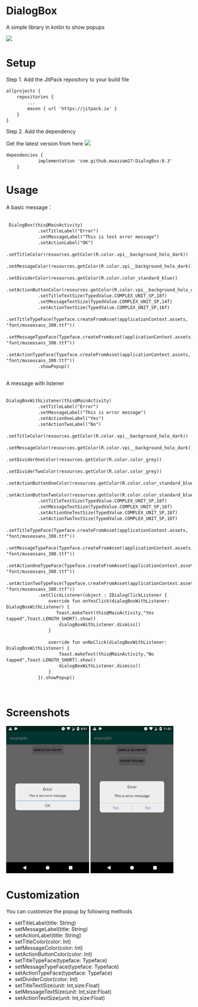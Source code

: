 # DialogBox
A simple library in kotlin to show popups 

[![](https://jitpack.io/v/muazzam27/DialogBox.svg)](https://jitpack.io/#muazzam27/DialogBox)

# Setup



Step 1. Add the JitPack repository to your build file

	allprojects {
		repositories {
			...
			maven { url 'https://jitpack.io' }
		}
	}
  
Step 2. Add the dependency

Get the latest version from here [![](https://jitpack.io/v/muazzam27/DialogBox.svg)](https://jitpack.io/#muazzam27/DialogBox)

~~~
dependencies {
	        implementation 'com.github.muazzam27:DialogBox:0.3'
	}
~~~
 

# Usage

A basic message：

~~~

 DialogBox(this@MainActivity)
            .setTitleLabel("Error")
            .setMessageLabel("This is test error message")
            .setActionLabel("OK")
            .setTitleColor(resources.getColor(R.color.vpi__background_holo_dark))
            .setMessageColor(resources.getColor(R.color.vpi__background_holo_dark))
            .setDividerColor(resources.getColor(R.color.color_standard_blue))
            .setActionButtonColor(resources.getColor(R.color.vpi__background_holo_dark))
            .setTitleTextSize(TypedValue.COMPLEX_UNIT_SP,18f)
            .setMessageTextSize(TypedValue.COMPLEX_UNIT_SP,14f)
            .setActionTextSize(TypedValue.COMPLEX_UNIT_SP,16f)
            .setTitleTypeFace(Typeface.createFromAsset(applicationContext.assets, "font/museosans_300.ttf"))
            .setMessageTypeFace(Typeface.createFromAsset(applicationContext.assets, "font/museosans_300.ttf"))
            .setActionTypeFace(Typeface.createFromAsset(applicationContext.assets, "font/museosans_300.ttf"))
            .showPopup()


~~~

A message with listener

~~~

DialogBoxWithListener(this@MainActivity)
            .setTitleLabel("Error")
            .setMessageLabel("This is error message")
            .setActionOneLabel("Yes")
            .setActionTwoLabel("No")
            .setTitleColor(resources.getColor(R.color.vpi__background_holo_dark))
            .setMessageColor(resources.getColor(R.color.vpi__background_holo_dark))
            .setDividerOneColor(resources.getColor(R.color.color_grey))
            .setDividerTwoColor(resources.getColor(R.color.color_grey))
            .setActionButtonOneColor(resources.getColor(R.color.color_standard_blue))
            .setActionButtonTwoColor(resources.getColor(R.color.color_standard_blue))
            .setTitleTextSize(TypedValue.COMPLEX_UNIT_SP,18f)
            .setMessageTextSize(TypedValue.COMPLEX_UNIT_SP,16f)
            .setActionOneTextSize(TypedValue.COMPLEX_UNIT_SP,18f)
            .setActionTwoTextSize(TypedValue.COMPLEX_UNIT_SP,18f)
            .setTitleTypeFace(Typeface.createFromAsset(applicationContext.assets, "font/museosans_300.ttf"))
            .setMessageTypeFace(Typeface.createFromAsset(applicationContext.assets, "font/museosans_300.ttf"))
            .setActionOneTypeFace(Typeface.createFromAsset(applicationContext.assets, "font/museosans_300.ttf"))
            .setActionTwoTypeFace(Typeface.createFromAsset(applicationContext.assets, "font/museosans_300.ttf"))
            .setClickListener(object : IDialogClickListener {
                override fun onYesClick(dialogBoxWithListener: DialogBoxWithListener) {
                   Toast.makeText(this@MainActivity,"Yes tapped",Toast.LENGTH_SHORT).show()
                    dialogBoxWithListener.dismiss()
                }

                override fun onNoClick(dialogBoxWithListener: DialogBoxWithListener) {
                    Toast.makeText(this@MainActivity,"No tapped",Toast.LENGTH_SHORT).show()
                    dialogBoxWithListener.dismiss()
                }
            }).showPopup()
	    
	    
~~~


# Screenshots

<img src="screenshots/Screenshot_1567968683.png" height="400" alt="Screenshot"/> <img src="screenshots/Screenshot_1567976494.png" height="400" alt="Screenshot"/>


# Customization

You can customize the popup by following methods

- setTitleLabel(title: String)
- setMessageLabel(title: String)
- setActionLabel(title: String)
- setTitleColor(color: Int)
- setMessageColor(color: Int)
- setActionButtonColor(color: Int)
- setTitleTypeFace(typeface: Typeface)
- setMessageTypeFace(typeface: Typeface)
- setActionTypeFace(typeface: Typeface)
- setDividerColor(color: Int)
- setTitleTextSize(unit: Int,size:Float)
- setMessageTextSize(unit: Int,size:Float)
- setActionTextSize(unit: Int,size:Float)



